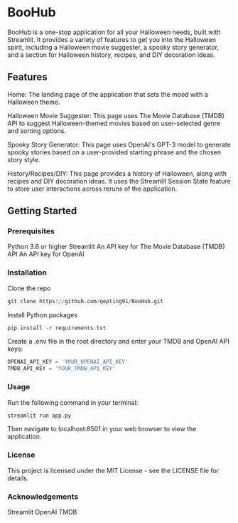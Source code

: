 # BooHub
BooHub is a one-stop application for all your Halloween needs, built with Streamlit. It provides a variety of features to get you into the Halloween spirit, including a Halloween movie suggester, a spooky story generator, and a section for Halloween history, recipes, and DIY decoration ideas.

## Features
Home: The landing page of the application that sets the mood with a Halloween theme.

Halloween Movie Suggester: This page uses The Movie Database (TMDB) API to suggest Halloween-themed movies based on user-selected genre and sorting options.

Spooky Story Generator: This page uses OpenAI's GPT-3 model to generate spooky stories based on a user-provided starting phrase and the chosen story style.

History/Recipes/DIY: This page provides a history of Halloween, along with recipes and DIY decoration ideas. It uses the Streamlit Session State feature to store user interactions across reruns of the application.

## Getting Started
### Prerequisites
Python 3.6 or higher
Streamlit
An API key for The Movie Database (TMDB) API
An API key for OpenAI
### Installation

Clone the repo
```python
git clone https://github.com/qepting91/BooHub.git
```

Install Python packages

```python
pip install -r requirements.txt
```

Create a .env file in the root directory and enter your TMDB and OpenAI API keys:

```python
OPENAI_API_KEY = 'YOUR_OPENAI_API_KEY'
TMDB_API_KEY = 'YOUR_TMDB_API_KEY'
```

### Usage
Run the following command in your terminal:

```python
streamlit run app.py
```


Then navigate to localhost:8501 in your web browser to view the application.

### License
This project is licensed under the MIT License - see the LICENSE file for details.

### Acknowledgements
Streamlit
OpenAI
TMDB
